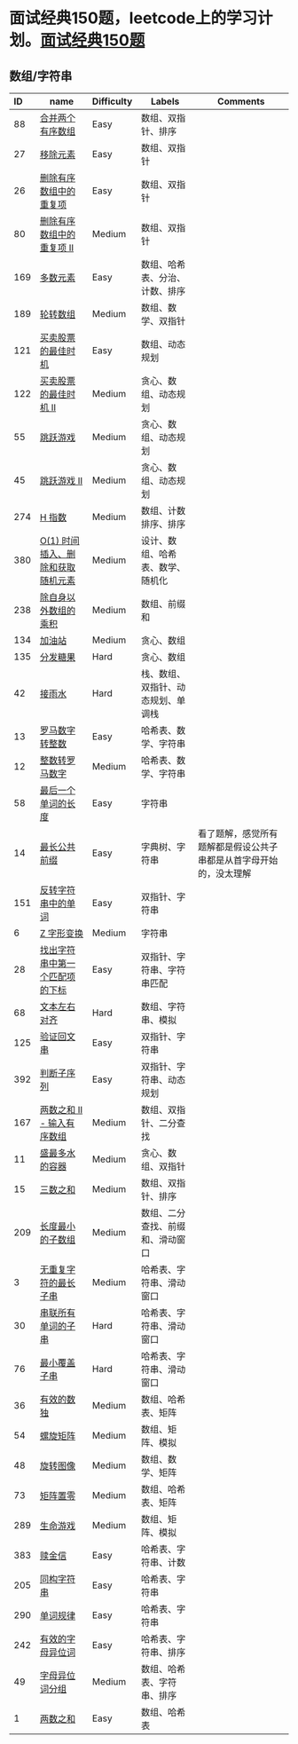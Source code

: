 # 面试经典150题，leetcode上的学习计划。[面试经典150题](https://leetcode.cn/studyplan/top-interview-150/)

## 数组/字符串
| ID   | name                                                                                                               | Difficulty | Labels                             | Comments                                                           |
| :--- | ------------------------------------------------------------------------------------------------------------------ | ---------- | ---------------------------------- | ------------------------------------------------------------------ |
| 88   | [合并两个有序数组](https://leetcode.cn/problems/merge-sorted-array/)                                               | Easy       | 数组、双指针、排序                 |                                                                    |
| 27   | [移除元素](https://leetcode.cn/problems/remove-element/)                                                           | Easy       | 数组、双指针                       |                                                                    |
| 26   | [删除有序数组中的重复项](https://leetcode.cn/problems/remove-duplicates-from-sorted-array/)                        | Easy       | 数组、双指针                       |                                                                    |
| 80   | [删除有序数组中的重复项 II](https://leetcode.cn/problems/remove-duplicates-from-sorted-array-ii/)                  | Medium     | 数组、双指针                       |                                                                    |
| 169  | [多数元素](https://leetcode.cn/problems/majority-element/)                                                         | Easy       | 数组、哈希表、分治、计数、排序     |                                                                    |
| 189  | [轮转数组](https://leetcode.cn/problems/rotate-array/)                                                             | Medium     | 数组、数学、双指针                 |                                                                    |
| 121  | [买卖股票的最佳时机](https://leetcode.cn/problems/best-time-to-buy-and-sell-stock/)                                | Easy       | 数组、动态规划                     |                                                                    |
| 122  | [买卖股票的最佳时机 II](https://leetcode.cn/problems/best-time-to-buy-and-sell-stock-ii/)                          | Medium     | 贪心、数组、动态规划               |                                                                    |
| 55   | [跳跃游戏](https://leetcode.cn/problems/jump-game/)                                                                | Medium     | 贪心、数组、动态规划               |
| 45   | [跳跃游戏 II](https://leetcode.cn/problems/jump-game-ii/)                                                          | Medium     | 贪心、数组、动态规划               |
| 274  | [H 指数](https://leetcode.cn/problems/h-index/description/)                                                        | Medium     | 数组、计数排序、排序               |
| 380  | [O(1) 时间插入、删除和获取随机元素](https://leetcode.cn/problems/insert-delete-getrandom-o1/)                      | Medium     | 设计、数组、哈希表、数学、随机化   |
| 238  | [除自身以外数组的乘积](https://leetcode.cn/problems/product-of-array-except-self/)                                 | Medium     | 数组、前缀和                       |
| 134  | [加油站](https://leetcode.cn/problems/gas-station/)                                                                | Medium     | 贪心、数组                         |
| 135  | [分发糖果](https://leetcode.cn/problems/candy/)                                                                    | Hard       | 贪心、数组                         |
| 42   | [接雨水](https://leetcode.cn/problems/trapping-rain-water/candy/)                                                  | Hard       | 栈、数组、双指针、动态规划、单调栈 |
| 13   | [罗马数字转整数](https://leetcode.cn/problems/roman-to-integer/candy/)                                             | Easy       | 哈希表、数学、字符串               |
| 12   | [整数转罗马数字](https://leetcode.cn/problems/integer-to-roman/)                                                   | Medium     | 哈希表、数学、字符串               |
| 58   | [最后一个单词的长度](https://leetcode.cn/problems/length-of-last-word/)                                            | Easy       | 字符串                             |
| 14   | [最长公共前缀](https://leetcode.cn/problems/longest-common-prefix/)                                                | Easy       | 字典树、字符串                     | 看了题解，感觉所有题解都是假设公共子串都是从首字母开始的，没太理解 |
| 151  | [反转字符串中的单词](https://leetcode.cn/problems/reverse-words-in-a-string/)                                      | Easy       | 双指针、字符串                     |                                                                    |
| 6    | [Z 字形变换](https://leetcode.cn/problems/zigzag-conversion/)                                                      | Medium     | 字符串                             |                                                                    |
| 28   | [找出字符串中第一个匹配项的下标](https://leetcode.cn/problems/find-the-index-of-the-first-occurrence-in-a-string/) | Easy       | 双指针、字符串、字符串匹配         |                                                                    |
| 68   | [文本左右对齐](https://leetcode.cn/problems/text-justification/)                                                   | Hard       | 数组、字符串、模拟                 |                                                                    |
| 125  | [验证回文串](https://leetcode.cn/problems/valid-palindrome/)                                                       | Easy       | 双指针、字符串                     |                                                                    |
| 392  | [判断子序列](https://leetcode.cn/problems/is-subsequence/)                                                         | Easy       | 双指针、字符串、动态规划           |                                                                    |
| 167  | [两数之和 II - 输入有序数组](https://leetcode.cn/problems/two-sum-ii-input-array-is-sorted/)                       | Medium     | 数组、双指针、二分查找             |
| 11   | [盛最多水的容器](https://leetcode.cn/problems/container-with-most-water/)                                          | Medium     | 贪心、数组、双指针                 |
| 15   | [三数之和](https://leetcode.cn/problems/3sum/)                                                                     | Medium     | 数组、双指针、排序                 |
| 209  | [长度最小的子数组](https://leetcode.cn/problems/minimum-size-subarray-sum/)                                        | Medium     | 数组、二分查找、前缀和、滑动窗口   |
| 3    | [无重复字符的最长子串](https://leetcode.cn/problems/longest-substring-without-repeating-characters/)               | Medium     | 哈希表、字符串、滑动窗口           |
| 30   | [串联所有单词的子串](https://leetcode.cn/problems/substring-with-concatenation-of-all-words/)                      | Hard       | 哈希表、字符串、滑动窗口           |
| 76   | [最小覆盖子串](https://leetcode.cn/problems/minimum-window-substring/)                                             | Hard       | 哈希表、字符串、滑动窗口           |
| 36   | [有效的数独](https://leetcode.cn/problems/valid-sudoku/)                                                           | Medium     | 数组、哈希表、矩阵                 |
| 54   | [螺旋矩阵](https://leetcode.cn/problems/valid-sudoku/)                                                             | Medium     | 数组、矩阵、模拟                   |
| 48   | [旋转图像](https://leetcode.cn/problems/rotate-image/)                                                             | Medium     | 数组、数学、矩阵                   |
| 73   | [矩阵置零](https://leetcode.cn/problems/set-matrix-zeroes/)                                                        | Medium     | 数组、哈希表、矩阵                 |
| 289  | [生命游戏](https://leetcode.cn/problems/game-of-life/)                                                             | Medium     | 数组、矩阵、模拟                   |
| 383  | [赎金信](https://leetcode.cn/problems/ransom-note/)                                                                | Easy       | 哈希表、字符串、计数               |
| 205  | [同构字符串](https://leetcode.cn/problems/isomorphic-strings/)                                                     | Easy       | 哈希表、字符串                     |
| 290  | [单词规律](https://leetcode.cn/problems/word-pattern/)                                                             | Easy       | 哈希表、字符串                     |
| 242  | [有效的字母异位词](https://leetcode.cn/problems/word-pattern/)                                                     | Easy       | 哈希表、字符串、排序               |
| 49   | [字母异位词分组](https://leetcode.cn/problems/word-pattern/)                                                       | Medium     | 数组、哈希表、字符串、排序         |
| 1    | [两数之和](https://leetcode.cn/problems/two-sum/)                                                                  | Easy       | 数组、哈希表                       |